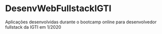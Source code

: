 # DesenvWebFullstackIGTI
Aplicações desenvolvidas durante o bootcamp online para desenvolvedor fullstack da IGTI em 1/2020
